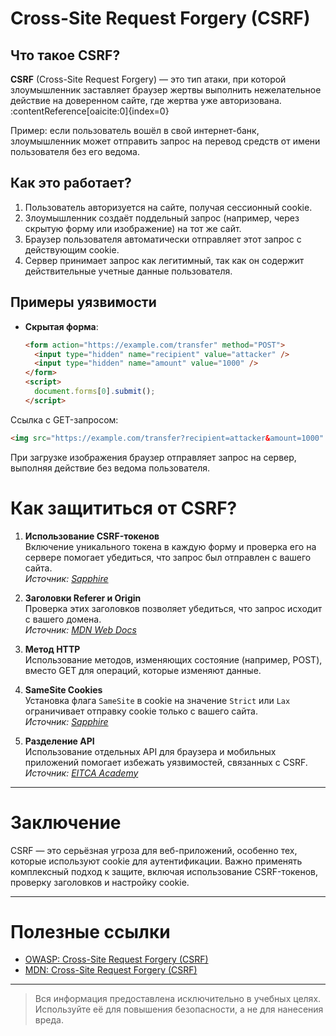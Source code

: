 # Cross-Site Request Forgery (CSRF)

## Что такое CSRF?

**CSRF** (Cross-Site Request Forgery) — это тип атаки, при которой злоумышленник заставляет браузер жертвы выполнить нежелательное действие на доверенном сайте, где жертва уже авторизована. :contentReference[oaicite:0]{index=0}

Пример: если пользователь вошёл в свой интернет-банк, злоумышленник может отправить запрос на перевод средств от имени пользователя без его ведома.

## Как это работает?

1. Пользователь авторизуется на сайте, получая сессионный cookie.
2. Злоумышленник создаёт поддельный запрос (например, через скрытую форму или изображение) на тот же сайт.
3. Браузер пользователя автоматически отправляет этот запрос с действующим cookie.
4. Сервер принимает запрос как легитимный, так как он содержит действительные учетные данные пользователя.

## Примеры уязвимости

- **Скрытая форма**:

  ```html
  <form action="https://example.com/transfer" method="POST">
    <input type="hidden" name="recipient" value="attacker" />
    <input type="hidden" name="amount" value="1000" />
  </form>
  <script>
    document.forms[0].submit();
  </script>
  ```

Ссылка с GET-запросом:

 ```html
<img src="https://example.com/transfer?recipient=attacker&amount=1000" />
 ```

 При загрузке изображения браузер отправляет запрос на сервер, выполняя действие без ведома пользователя.

 # Как защититься от CSRF?

1. **Использование CSRF-токенов**  
Включение уникального токена в каждую форму и проверка его на сервере помогает убедиться, что запрос был отправлен с вашего сайта.  
*Источник: [Sapphire](https://www.sapphire.net/blogs-press-releases/xsrf-attack/)*

2. **Заголовки Referer и Origin**  
Проверка этих заголовков позволяет убедиться, что запрос исходит с вашего домена.  
*Источник: [MDN Web Docs](https://developer.mozilla.org/en-US/docs/Web/Security/CSRF)*

3. **Метод HTTP**  
Использование методов, изменяющих состояние (например, POST), вместо GET для операций, которые изменяют данные.

4. **SameSite Cookies**  
Установка флага `SameSite` в cookie на значение `Strict` или `Lax` ограничивает отправку cookie только с вашего сайта.  
*Источник: [Sapphire](https://www.sapphire.net/blogs-press-releases/xsrf-attack/)*

5. **Разделение API**  
Использование отдельных API для браузера и мобильных приложений помогает избежать уязвимостей, связанных с CSRF.  
*Источник: [EITCA Academy](https://eitca.org/cybersecurity/eitc-is-wasf-web-applications-security-fundamentals/same-origin-policy/cross-site-request-forgery/examination-review-cross-site-request-forgery/how-can-web-developers-prevent-csrf-attacks/)*

---

# Заключение

CSRF — это серьёзная угроза для веб-приложений, особенно тех, которые используют cookie для аутентификации. Важно применять комплексный подход к защите, включая использование CSRF-токенов, проверку заголовков и настройку cookie.

---

# Полезные ссылки

- [OWASP: Cross-Site Request Forgery (CSRF)](https://owasp.org/www-community/attacks/csrf)
- [MDN: Cross-Site Request Forgery (CSRF)](https://developer.mozilla.org/en-US/docs/Glossary/CSRF)

---

> Вся информация предоставлена исключительно в учебных целях. Используйте её для повышения безопасности, а не для нанесения вреда.
